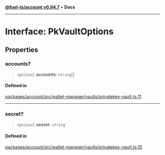 [**@fuel-ts/account v0.94.7**](../index.md) • **Docs**

***

# Interface: PkVaultOptions

## Properties

### accounts?

> `optional` **accounts**: `string`[]

#### Defined in

[packages/account/src/wallet-manager/vaults/privatekey-vault.ts:11](https://github.com/FuelLabs/fuels-ts/blob/8420c2fcbdf57cb5242e933369ca6c4c5f9d66c9/packages/account/src/wallet-manager/vaults/privatekey-vault.ts#L11)

***

### secret?

> `optional` **secret**: `string`

#### Defined in

[packages/account/src/wallet-manager/vaults/privatekey-vault.ts:10](https://github.com/FuelLabs/fuels-ts/blob/8420c2fcbdf57cb5242e933369ca6c4c5f9d66c9/packages/account/src/wallet-manager/vaults/privatekey-vault.ts#L10)
